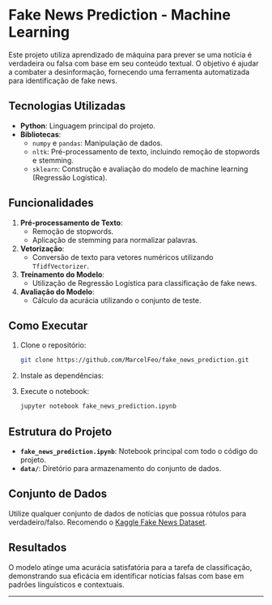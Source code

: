 # Fake News Prediction - Machine Learning

Este projeto utiliza aprendizado de máquina para prever se uma notícia é verdadeira ou falsa com base em seu conteúdo textual. O objetivo é ajudar a combater a desinformação, fornecendo uma ferramenta automatizada para identificação de fake news.

## Tecnologias Utilizadas

- **Python**: Linguagem principal do projeto.
- **Bibliotecas**:
  - `numpy` e `pandas`: Manipulação de dados.
  - `nltk`: Pré-processamento de texto, incluindo remoção de stopwords e stemming.
  - `sklearn`: Construção e avaliação do modelo de machine learning (Regressão Logística).

## Funcionalidades

1. **Pré-processamento de Texto**:
   - Remoção de stopwords.
   - Aplicação de stemming para normalizar palavras.
2. **Vetorização**:
   - Conversão de texto para vetores numéricos utilizando `TfidfVectorizer`.
3. **Treinamento do Modelo**:
   - Utilização de Regressão Logística para classificação de fake news.
4. **Avaliação do Modelo**:
   - Cálculo da acurácia utilizando o conjunto de teste.

## Como Executar

1. Clone o repositório:
   ```bash
   git clone https://github.com/MarcelFeo/fake_news_prediction.git
   ```

2. Instale as dependências:

3. Execute o notebook:
   ```bash
   jupyter notebook fake_news_prediction.ipynb
   ```

## Estrutura do Projeto

- **`fake_news_prediction.ipynb`**: Notebook principal com todo o código do projeto.
- **`data/`**: Diretório para armazenamento do conjunto de dados.

## Conjunto de Dados

Utilize qualquer conjunto de dados de notícias que possua rótulos para verdadeiro/falso. Recomendo o [Kaggle Fake News Dataset](https://www.kaggle.com/c/fake-news/data).

## Resultados

O modelo atinge uma acurácia satisfatória para a tarefa de classificação, demonstrando sua eficácia em identificar notícias falsas com base em padrões linguísticos e contextuais.

---
